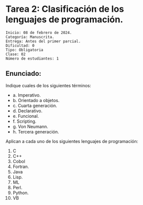 # Tarea 2: Clasificación de los lenguajes de programación.

```
Inicio: 08 de febrero de 2024. 
Categoría: Manuscrita.
Entrega: Antes del primer parcial. 
Dificultad: 0
Tipo: Obligatoria
Clase: 02
Número de estudiantes: 1
```

## Enunciado:

Indique cuales de los siguientes términos:

* a. Imperativo.
* b. Orientado a objetos.
* c. Cuarta generación.
* d. Declarativo.
* e. Funcional.
* f. Scripting.
* g. Von Neumann.
* h. Tercera generación.

Aplican a cada uno de los siguientes lenguajes de programación:

1. C
2. C++
3. Cobol
4. Fortran.
5. Java
6. Lisp.
7. ML
8. Perl.
9. Python.
10. VB
